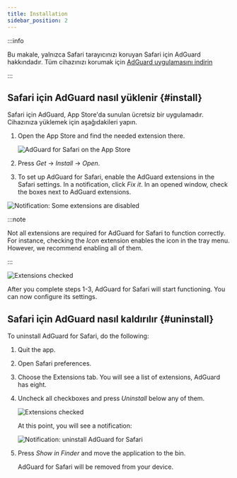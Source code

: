 ```yaml
---
title: Installation
sidebar_position: 2
---
```


:::info

Bu makale, yalnızca Safari tarayıcınızı koruyan Safari için AdGuard hakkındadır. Tüm cihazınızı korumak için [AdGuard uygulamasını indirin](https://adguard.com/download.html?auto=true)

:::

## Safari için AdGuard nasıl yüklenir {#install}

Safari için AdGuard, App Store'da sunulan ücretsiz bir uygulamadır. Cihazınıza yüklemek için aşağıdakileri yapın.

1. Open the App Store and find the needed extension there.

    ![AdGuard for Safari on the App Store](https://cdn.adtidy.org/content/Kb/ad_blocker/safari/adguard-for-safari-app-store.png)

1. Press *Get* → *Install* → *Open*.

1. To set up AdGuard for Safari, enable the AdGuard extensions in the Safari settings. In a notification, click *Fix it*. In an opened window, check the boxes next to AdGuard extensions.

![Notification: Some extensions are disabled](https://cdn.adtidy.org/content/Kb/ad_blocker/safari/adguard-for-safari-notification.png)

:::note

Not all extensions are required for AdGuard for Safari to function correctly. For instance, checking the *Icon* extension enables the icon in the tray menu. However, we recommend enabling all of them.

:::

![Extensions checked](https://cdn.adtidy.org/content/Kb/ad_blocker/safari/adguard-for-safari-extensions-checked.png)

After you complete steps 1-3, AdGuard for Safari will start functioning. You can now configure its settings.

## Safari için AdGuard nasıl kaldırılır {#uninstall}

To uninstall AdGuard for Safari, do the following:

1. Quit the app.

1. Open Safari preferences.

1. Choose the Extensions tab. You will see a list of extensions, AdGuard has eight.

1. Uncheck all checkboxes and press *Uninstall* below any of them.

    ![Extensions checked](https://cdn.adtidy.org/public/Adguard/kb/installation/Safari/extensionschecked.png)

    At this point, you will see a notification:

    ![Notification: uninstall AdGuard for Safari](https://cdn.adtidy.org/public/Adguard/kb/installation/Safari/showinfinder.png)

1. Press *Show in Finder* and move the application to the bin.

    AdGuard for Safari will be removed from your device.
